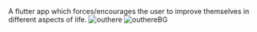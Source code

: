 A flutter app which forces/encourages the user to improve themselves in different aspects of life.
![outhere](https://github.com/temevh/outhere/assets/96690178/5884a846-a675-495e-97be-55825bfadfec)
![outhereBG](https://github.com/temevh/outhere/assets/96690178/53ccea43-4be3-426c-9f78-1f6a67245932)
